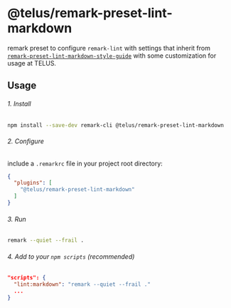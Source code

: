 # @telus/remark-preset-lint-markdown

remark preset to configure `remark-lint` with settings that inherit from [`remark-preset-lint-markdown-style-guide`][remark-preset-lint-markdown-style-guide] with some customization for usage at TELUS.

## Usage

###### 1. Install

```sh
npm install --save-dev remark-cli @telus/remark-preset-lint-markdown
```

###### 2. Configure

include a `.remarkrc` file in your project root directory:

```json
{
  "plugins": [
    "@telus/remark-preset-lint-markdown"
  ]
}
```

###### 3. Run

```sh
remark --quiet --frail .
```

###### 4. Add to your `npm scripts` (recommended)

```json
"scripts": {
  "lint:markdown": "remark --quiet --frail ."
  ...
}
```

[remark-preset-lint-markdown-style-guide]: https://github.com/remarkjs/remark-lint/tree/master/packages/remark-preset-lint-markdown-style-guide
